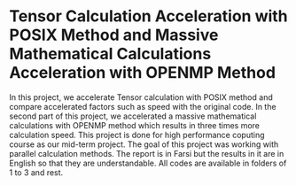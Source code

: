 # Tensor Calculation Acceleration with POSIX Method and Massive Mathematical Calculations Acceleration with OPENMP Method
In this project, we accelerate Tensor calculation with POSIX method and compare accelerated factors such as speed with the original code. In the second part of this project, we accelerated a massive mathematical calculations with OPENMP method which results in three times more calculation speed.
This project is done for high performance coputing course as our mid-term project.
The goal of this project was working with parallel calculation methods. The report is in Farsi but the results in it are in English so that they are understandable.
All codes are available in folders of 1 to 3 and rest.
